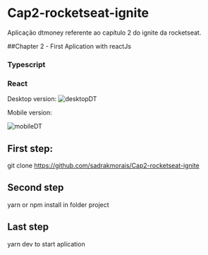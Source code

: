 # Cap2-rocketseat-ignite
Aplicação dtmoney referente ao capítulo 2 do ignite da rocketseat.

##Chapter 2 - First Aplication with reactJs

### Typescript
### React


Desktop version:
![desktopDT](https://user-images.githubusercontent.com/71346403/166183253-53aceb56-a88d-4501-aa23-d9f40bad2669.png)

Mobile version:

![mobileDT](https://user-images.githubusercontent.com/71346403/166183266-cf36f481-b3aa-42d3-b0c1-d82babecc14b.png)


## First step:
git clone https://github.com/sadrakmorais/Cap2-rocketseat-ignite

## Second step
yarn or npm install in folder project

## Last step

yarn dev to start aplication
